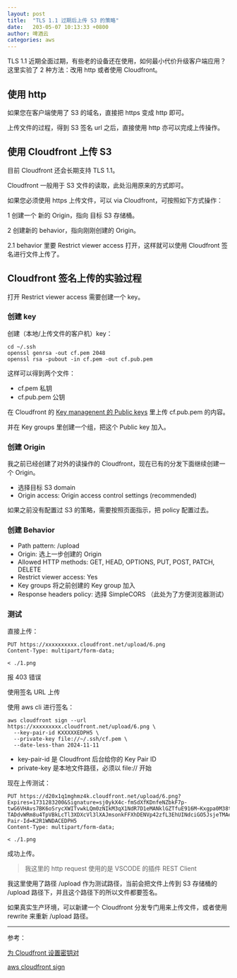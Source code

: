 ```yaml
---
layout: post
title:  "TLS 1.1 过期后上传 S3 的策略"
date:   203-05-07 10:13:33 +0800
author: 啤酒云
categories: aws
---
```


TLS 1.1 近期全面过期，有些老的设备还在使用，如何最小代价升级客户端应用？这里实验了 2 种方法：改用 http 或者使用 Cloudfront。

## 使用 http

如果您在客户端使用了 S3 的域名，直接把 https 变成 http 即可。

上传文件的过程，得到 S3 签名 url 之后，直接使用 http 亦可以完成上传操作。

## 使用 Cloudfront 上传 S3

目前 Cloudfront 还会长期支持 TLS 1.1。

Cloudfront 一般用于 S3 文件的读取，此处沿用原来的方式即可。

如果您必须使用 https 上传文件，可以 via Cloudfront，可按照如下方式操作：

1 创建一个 新的 Origin，指向 目标 S3 存储桶。

2 创建新的 behavior，指向刚刚创建的 Origin。

2.1 behavior 里要 Restrict viewer access 打开，这样就可以使用 Cloudfront 签名进行文件上传了。

## Cloudfront 签名上传的实验过程

打开 Restrict viewer access 需要创建一个 key。

### 创建 key

创建（本地/上传文件的客户机）key：

```ssh
cd ~/.ssh
openssl genrsa -out cf.pem 2048
openssl rsa -pubout -in cf.pem -out cf.pub.pem
```

这样可以得到两个文件：

- cf.pem 私钥
- cf.pub.pem 公钥

在 Cloudfront 的 [Key managenent 的 Public keys](https://console.aws.amazon.com/cloudfront/v3/home?#/publickey) 里上传 cf.pub.pem 的内容。

并在 Key groups 里创建一个组，把这个 Public key 加入。

### 创建 Origin

我之前已经创建了对外的读操作的 Cloudfront，现在已有的分发下面继续创建一个 Origin。

- 选择目标 S3 domain
- Origin access: Origin access control settings (recommended)

如果之前没有配置过 S3 的策略，需要按照页面指示，把 policy 配置过去。

### 创建 Behavior

- Path pattern: /upload
- Origin: 选上一步创建的 Origin
- Allowed HTTP methods: GET, HEAD, OPTIONS, PUT, POST, PATCH, DELETE
- Restrict viewer access: Yes
- Key groups 将之前创建的 Key group 加入
- Response headers policy: 选择 SimpleCORS （此处为了方便浏览器测试）

### 测试

直接上传：

```request
PUT https://xxxxxxxxxx.cloudfront.net/upload/6.png
Content-Type: multipart/form-data;

< ./1.png
```

报 403 错误

使用签名 URL 上传

使用 aws cli 进行签名：

```shell
aws cloudfront sign --url https://xxxxxxxxx.cloudfront.net/upload/6.png \
  --key-pair-id KXXXXXEDPH5 \
  --private-key file://~/.ssh/cf.pem \
  --date-less-than 2024-11-11
```

- key-pair-id 是 Cloudfront 后台给你的 Key Pair ID
- private-key 是本地文件路径，必须以 file:// 开始

现在上传测试：

```request
PUT https://d20x1q1mghmz4k.cloudfront.net/upload/6.png?Expires=1731283200&Signature=sj0ykX4c-fmSdXfKDnfeNZbkF7p-twG6VHAvs7BK6oSrycXWITvwkLQm0zNIkM3qX1NdR7D1eMANklGZTfuE916M~Kxgpa0M38tJ13KPCbpY9WqmyxvARyJz7JOOM3xOpB2AlvbVFvjTJAtGGGRHpXoepWPCXvXY3aszsPmeql7a-TADdvWRm8u4TpVBkLcTl3XDXcVl3lXAJmsonkFFXhDENVp42zfL3EhUINdciGO5JsjeTMAe1f9cGVVgfBc9CBnBPdDq6wom57qy~Tl5OnXY8kfi1RoIabbQ93cPUhfqZouoGOutDvUbPUYw5cnuZYSo0Lz7WgN~w7AtGJuV3Q__&Key-Pair-Id=K2R1WNDACEDPH5
Content-Type: multipart/form-data;

< ./1.png
```

成功上传。

> 我这里的 http request 使用的是 VSCODE 的插件 REST Client

我这里使用了路径 /upload 作为测试路径，当前会把文件上传到 S3 存储桶的 /upload 路径下，并且这个路径下的所以文件都要签名。

如果真实生产环境，可以新建一个 Cloudfront 分发专门用来上传文件，或者使用 rewrite 来重新 /upload 路径。

---
参考：

[为 Cloudfront 设置密钥对](https://docs.aws.amazon.com/AmazonCloudFront/latest/DeveloperGuide/private-content-trusted-signers.html#private-content-creating-cloudfront-key-pairs)

[aws cloudfront sign](https://docs.aws.amazon.com/cli/latest/reference/cloudfront/sign.html)
